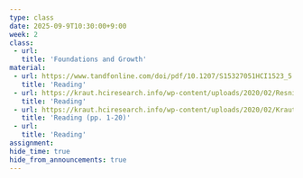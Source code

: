 ```yaml
---
type: class
date: 2025-09-9T10:30:00+9:00
week: 2
class:
 - url: 
   title: 'Foundations and Growth'
material:
 - url: https://www.tandfonline.com/doi/pdf/10.1207/S15327051HCI1523_5
   title: 'Reading'
 - url: https://kraut.hciresearch.info/wp-content/uploads/2020/02/Resnick10-Intro-current.pdf
   title: 'Reading'
 - url: https://kraut.hciresearch.info/wp-content/uploads/2020/02/Kraut10-Contribution-current.pdf
   title: 'Reading (pp. 1-20)'
 - url: 
   title: 'Reading'
assignment:
hide_time: true
hide_from_announcements: true
---
```

